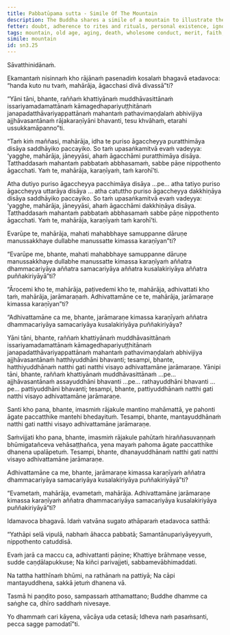 ```yaml
---
title: Pabbatūpama sutta - Simile Of The Mountain
description: The Buddha shares a simile of a mountain to illustrate the inevitability of old age and death, and the importance of living by the Dhamma.
fetter: doubt, adherence to rites and rituals, personal existence, ignorance
tags: mountain, old age, aging, death, wholesome conduct, merit, faith, Buddha, Dhamma, Saṅgha
simile: mountain
id: sn3.25
---
```


Sāvatthinidānaṁ.

Ekamantaṁ nisinnaṁ kho rājānaṁ pasenadiṁ kosalaṁ bhagavā etadavoca: “handa kuto nu tvaṁ, mahārāja, āgacchasi divā divassā”ti?

“Yāni tāni, bhante, raññaṁ khattiyānaṁ muddhāvasittānaṁ issariyamadamattānaṁ kāmagedhapariyuṭṭhitānaṁ janapadatthāvariyappattānaṁ mahantaṁ pathavimaṇḍalaṁ abhivijiya ajjhāvasantānaṁ rājakaraṇīyāni bhavanti, tesu khvāhaṁ, etarahi ussukkamāpanno”ti.

“Taṁ kiṁ maññasi, mahārāja, idha te puriso āgaccheyya puratthimāya disāya saddhāyiko paccayiko. So taṁ upasaṅkamitvā evaṁ vadeyya: ‘yagghe, mahārāja, jāneyyāsi, ahaṁ āgacchāmi puratthimāya disāya. Tatthaddasaṁ mahantaṁ pabbataṁ abbhasamaṁ, sabbe pāṇe nippothento āgacchati. Yaṁ te, mahārāja, karaṇīyaṁ, taṁ karohī’ti.

Atha dutiyo puriso āgaccheyya pacchimāya disāya …pe… atha tatiyo puriso āgaccheyya uttarāya disāya … atha catuttho puriso āgaccheyya dakkhiṇāya disāya saddhāyiko paccayiko. So taṁ upasaṅkamitvā evaṁ vadeyya: ‘yagghe, mahārāja, jāneyyāsi, ahaṁ āgacchāmi dakkhiṇāya disāya. Tatthaddasaṁ mahantaṁ pabbataṁ abbhasamaṁ sabbe pāṇe nippothento āgacchati. Yaṁ te, mahārāja, karaṇīyaṁ taṁ karohī’ti.

Evarūpe te, mahārāja, mahati mahabbhaye samuppanne dāruṇe manussakkhaye dullabhe manussatte kimassa karaṇīyan”ti?

“Evarūpe me, bhante, mahati mahabbhaye samuppanne dāruṇe manussakkhaye dullabhe manussatte kimassa karaṇīyaṁ aññatra dhammacariyāya aññatra samacariyāya aññatra kusalakiriyāya aññatra puññakiriyāyā”ti?

“Ārocemi kho te, mahārāja, paṭivedemi kho te, mahārāja, adhivattati kho taṁ, mahārāja, jarāmaraṇaṁ. Adhivattamāne ce te, mahārāja, jarāmaraṇe kimassa karaṇīyan”ti?

“Adhivattamāne ca me, bhante, jarāmaraṇe kimassa karaṇīyaṁ aññatra dhammacariyāya samacariyāya kusalakiriyāya puññakiriyāya?

Yāni tāni, bhante, raññaṁ khattiyānaṁ muddhāvasittānaṁ issariyamadamattānaṁ kāmagedhapariyuṭṭhitānaṁ janapadatthāvariyappattānaṁ mahantaṁ pathavimaṇḍalaṁ abhivijiya ajjhāvasantānaṁ hatthiyuddhāni bhavanti; tesampi, bhante, hatthiyuddhānaṁ natthi gati natthi visayo adhivattamāne jarāmaraṇe. Yānipi tāni, bhante, raññaṁ khattiyānaṁ muddhāvasittānaṁ …pe… ajjhāvasantānaṁ assayuddhāni bhavanti …pe… rathayuddhāni bhavanti …pe… pattiyuddhāni bhavanti; tesampi, bhante, pattiyuddhānaṁ natthi gati natthi visayo adhivattamāne jarāmaraṇe.

Santi kho pana, bhante, imasmiṁ rājakule mantino mahāmattā, ye pahonti āgate paccatthike mantehi bhedayituṁ. Tesampi, bhante, mantayuddhānaṁ natthi gati natthi visayo adhivattamāne jarāmaraṇe.

Saṁvijjati kho pana, bhante, imasmiṁ rājakule pahūtaṁ hiraññasuvaṇṇaṁ bhūmigatañceva vehāsaṭṭhañca, yena mayaṁ pahoma āgate paccatthike dhanena upalāpetuṁ. Tesampi, bhante, dhanayuddhānaṁ natthi gati natthi visayo adhivattamāne jarāmaraṇe.

Adhivattamāne ca me, bhante, jarāmaraṇe kimassa karaṇīyaṁ aññatra dhammacariyāya samacariyāya kusalakiriyāya puññakiriyāyā”ti?

“Evametaṁ, mahārāja, evametaṁ, mahārāja. Adhivattamāne jarāmaraṇe kimassa karaṇīyaṁ aññatra dhammacariyāya samacariyāya kusalakiriyāya puññakiriyāyā”ti?

Idamavoca bhagavā. Idaṁ vatvāna sugato athāparaṁ etadavoca satthā:

“Yathāpi selā vipulā,
nabhaṁ āhacca pabbatā;
Samantānupariyāyeyyuṁ,
nippothento catuddisā.

Evaṁ jarā ca maccu ca,
adhivattanti pāṇine;
Khattiye brāhmaṇe vesse,
sudde caṇḍālapukkuse;
Na kiñci parivajjeti,
sabbamevābhimaddati.

Na tattha hatthīnaṁ bhūmi,
na rathānaṁ na pattiyā;
Na cāpi mantayuddhena,
sakkā jetuṁ dhanena vā.

Tasmā hi paṇḍito poso,
sampassaṁ atthamattano;
Buddhe dhamme ca saṅghe ca,
dhīro saddhaṁ nivesaye.

Yo dhammaṁ cari kāyena,
vācāya uda cetasā;
Idheva naṁ pasaṁsanti,
pecca sagge pamodatī”ti.